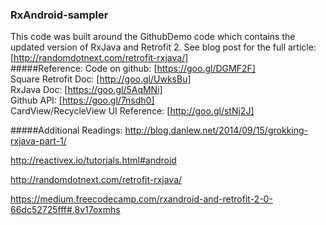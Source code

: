 ### RxAndroid-sampler

This code was built around the GithubDemo code which contains the updated version of RxJava and Retrofit 2.
See blog post for the full article: [http://randomdotnext.com/retrofit-rxjava/]
<br>
#####Reference:
Code on github: [https://goo.gl/DGMF2F] <br>
Square Retrofit Doc: [http://goo.gl/UwksBu] <br>
RxJava Doc: [https://goo.gl/5AqMNi] <br>
Github API: [https://goo.gl/7nsdh0] <br>
CardView/RecycleView UI Reference: [http://goo.gl/stNj2J]

#####Additional Readings:
http://blog.danlew.net/2014/09/15/grokking-rxjava-part-1/

http://reactivex.io/tutorials.html#android


http://randomdotnext.com/retrofit-rxjava/

https://medium.freecodecamp.com/rxandroid-and-retrofit-2-0-66dc52725fff#.8v17oxmhs
